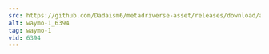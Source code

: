 ```yaml
---
src: https://github.com/Dadaism6/metadriverse-asset/releases/download/assetsv1.0.1/waymo-1_6394.mp4
alt: waymo-1_6394
tag: waymo-1
vid: 6394
---
```


